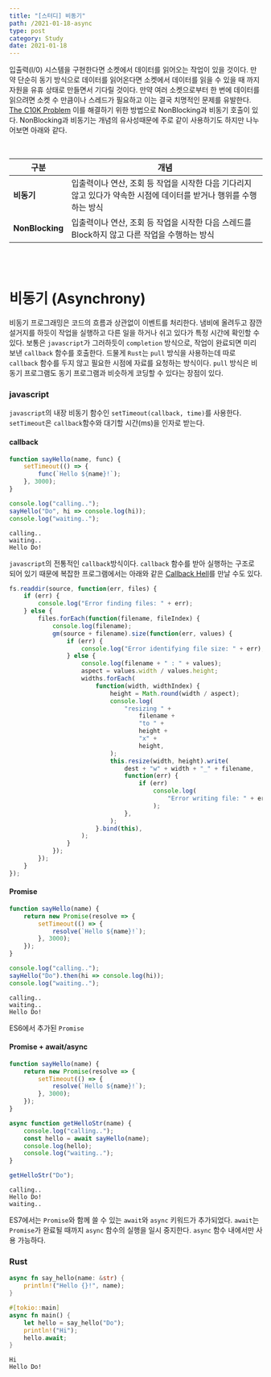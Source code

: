 ```yaml
---
title: "[스터디] 비동기"
path: /2021-01-18-async
type: post
category: Study
date: 2021-01-18
---
```


입출력(I/0) 시스템을 구현한다면 소켓에서 데이터를 읽어오는 작업이 있을 것이다. 만약 단순히 동기 방식으로 데이터를 읽어온다면 소켓에서 데이터를 읽을 수 있을 때 까지 자원을 유휴 상태로 만들면서 기다릴 것이다. 만약 여러 소켓으로부터 한 번에 데이터를 읽으려면 소켓 수 만큼이나 스레드가 필요하고 이는 결국 치명적인 문제를 유발한다. [The C10K Problem](http://www.kegel.com/c10k.html) 이를 해결하기 위한 방법으로 NonBlocking과 비동기 호출이 있다. NonBlocking과 비동기는 개념의 유사성때문에 주로 같이 사용하기도 하지만 나누어보면 아래와 같다.

<br/>

| 구분            | 개념                                                                                                                |
| --------------- | ------------------------------------------------------------------------------------------------------------------- |
| **비동기**      | 입출력이나 연산, 조회 등 작업을 시작한 다음 기다리지 않고 있다가 약속한 시점에 데이터를 받거나 행위를 수행하는 방식 |
| **NonBlocking** | 입출력이나 연산, 조회 등 작업을 시작한 다음 스레드를 Block하지 않고 다른 작업을 수행하는 방식                       |

<br/>
<br/>

# 비동기 (Asynchrony)

비동기 프로그래밍은 코드의 흐름과 상관없이 이벤트를 처리한다. 냄비에 올려두고 잠깐 설거지를 하듯이 작업을 실행하고 다른 일을 하거나 쉬고 있다가 특정 시간에 확인할 수 있다. 보통은 `javascript`가 그러하듯이 `completion` 방식으로, 작업이 완료되면 미리 보낸 `callback` 함수를 호출한다. 드물게 `Rust`는 `pull` 방식을 사용하는데 따로 `callback` 함수를 두지 않고 필요한 시점에 자료를 요청하는 방식이다. `pull` 방식은 비동기 프로그램도 동기 프로그램과 비슷하게 코딩할 수 있다는 장점이 있다.

### javascript

`javascript`의 내장 비동기 함수인 `setTimeout(callback, time)`를 사용한다. `setTimeout`은 `callback`함수와 대기할 시간(ms)을 인자로 받는다.

#### callback

```javascript
function sayHello(name, func) {
	setTimeout(() => {
		func(`Hello ${name}!`);
	}, 3000);
}

console.log("calling..");
sayHello("Do", hi => console.log(hi));
console.log("waiting..");
```

```
calling..
waiting..
Hello Do!
```

`javascript`의 전통적인 `callback`방식이다. `callback` 함수를 받아 실행하는 구조로 되어 있기 때문에 복잡한 프로그램에서는 아래와 같은 [Callback Hell](http://callbackhell.com/)를 만날 수도 있다.

```javascript
fs.readdir(source, function(err, files) {
	if (err) {
		console.log("Error finding files: " + err);
	} else {
		files.forEach(function(filename, fileIndex) {
			console.log(filename);
			gm(source + filename).size(function(err, values) {
				if (err) {
					console.log("Error identifying file size: " + err);
				} else {
					console.log(filename + " : " + values);
					aspect = values.width / values.height;
					widths.forEach(
						function(width, widthIndex) {
							height = Math.round(width / aspect);
							console.log(
								"resizing " +
									filename +
									"to " +
									height +
									"x" +
									height,
							);
							this.resize(width, height).write(
								dest + "w" + width + "_" + filename,
								function(err) {
									if (err)
										console.log(
											"Error writing file: " + err,
										);
								},
							);
						}.bind(this),
					);
				}
			});
		});
	}
});
```

#### Promise

```javascript
function sayHello(name) {
	return new Promise(resolve => {
		setTimeout(() => {
			resolve(`Hello ${name}!`);
		}, 3000);
	});
}

console.log("calling..");
sayHello("Do").then(hi => console.log(hi));
console.log("waiting..");
```

```
calling..
waiting..
Hello Do!
```

ES6에서 추가된 `Promise`

#### Promise + await/async

```javascript
function sayHello(name) {
	return new Promise(resolve => {
		setTimeout(() => {
			resolve(`Hello ${name}!`);
		}, 3000);
	});
}

async function getHelloStr(name) {
	console.log("calling..");
	const hello = await sayHello(name);
	console.log(hello);
	console.log("waiting..");
}

getHelloStr("Do");
```

```
calling..
Hello Do!
waiting..
```

ES7에서는 `Promise`와 함께 쓸 수 있는 `await`와 `async` 키워드가 추가되었다. `await`는 `Promise`가 완료될 때까지 `async` 함수의 실행을 일시 중지한다. `async` 함수 내에서만 사용 가능하다.

### Rust

```rust
async fn say_hello(name: &str) {
    println!("Hello {}!", name);
}

#[tokio::main]
async fn main() {
    let hello = say_hello("Do");
    println!("Hi");
    hello.await;
}
```

```
Hi
Hello Do!
```
